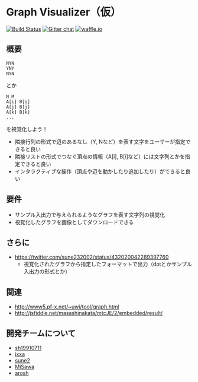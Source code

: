 # Graph Visualizer（仮）

[![Build Status](https://travis-ci.org/sh19910711/graph-visualizer.png?branch=develop)](https://travis-ci.org/sh19910711/graph-visualizer)
[![Gitter chat](https://badges.gitter.im/sh19910711/graph-visualizer.png)](https://gitter.im/sh19910711/graph-visualizer)
[![waffle.io](https://badge.waffle.io/sh19910711/graph-visualizer.png)](https://waffle.io/sh19910711/graph-visualizer)

## 概要

```
NYN
YNY
NYN
```

とか

```
N M
A[i] B[i]
A[j] B[j]
A[k] B[k]
...

```

を視覚化しよう！

* 隣接行列の形式で辺のあるなし（Y, Nなど）を表す文字をユーザーが指定できると良い
* 隣接リストの形式でつなぐ頂点の情報（A[i], B[i]など）には文字列とかを指定できると良い
* インタラクティブな操作（頂点や辺を動かしたり追加したり）ができると良い

## 要件

* サンプル入出力で与えられるようなグラフを表す文字列の視覚化
* 視覚化したグラフを画像としてダウンロードできる

## さらに

* https://twitter.com/sune232002/status/432020042289397760
    * 視覚化されたグラフから指定したフォーマットで出力（dotとかサンプル入出力の形式とか）

## 関連

* http://www5.pf-x.net/~uwi/tool/graph.html
* http://jsfiddle.net/masashinakata/mtcJE/2/embedded/result/

## 開発チームについて

* [sh19910711](https://github.com/sh19910711)
* [ixxa](https://github.com/ixxa)
* [sune2](https://github.com/sune2)
* [MiSawa](https://github.com/MiSawa)
* [arosh](https://github.com/arosh)
